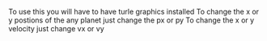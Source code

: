 To use this you will have to have turle graphics installed
To change the x or y postions of the any planet just change the px or py
To change the x or y velocity just change vx or vy
